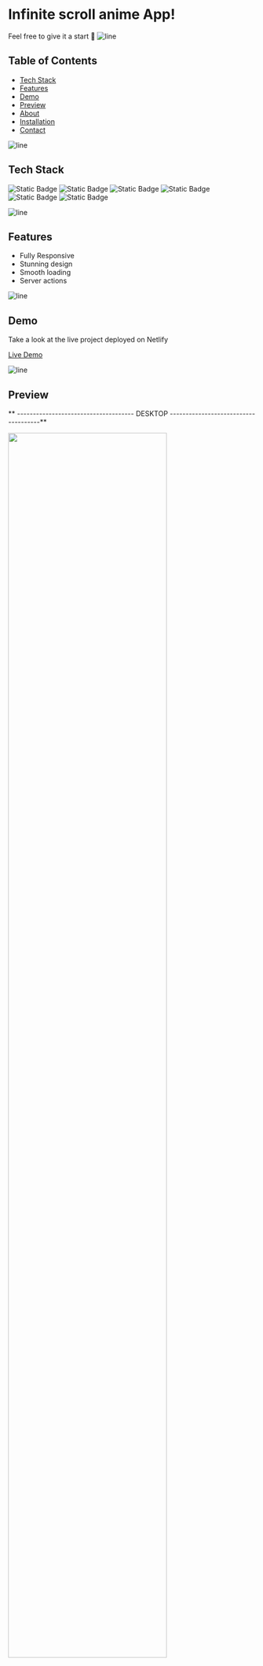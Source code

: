 
# Infinite scroll anime App! 

Feel free to give it a start 🌟
![line]

## Table of Contents

- [Tech Stack](#tech-stack)
- [Features](#features)
- [Demo](#demo)
- [Preview](#preview)
- [About](#about)
- [Installation](#installation)
- [Contact](#contact)

![line]

## Tech Stack
![Static Badge](https://img.shields.io/badge/TypeScript-black?style=for-the-badge&logo=typescript)
![Static Badge](https://img.shields.io/badge/next%2Fjs-black?style=for-the-badge&logo=nextdotjs)
![Static Badge](https://img.shields.io/badge/Tailwind-black?style=for-the-badge&logo=tailwindcss)
![Static Badge](https://img.shields.io/badge/CSS-black?style=for-the-badge&logo=CSS3)
![Static Badge](https://img.shields.io/badge/server%2Faction-black?style=for-the-badge&logo=nextdotjs)
![Static Badge](https://img.shields.io/badge/Netlify-black?style=for-the-badge&logo=netlify)


![line]

## Features
- Fully Responsive
- Stunning design
- Smooth loading
- Server actions
  
![line]

## Demo

Take a look at the live project deployed on Netlify

[Live Demo](https://next-js-server-action.vercel.app/)

![line]

## Preview

** ------------------------------------- DESKTOP  -------------------------------------**

<img src="https://github.com/Ghassan-SkyDe/Next-Js-Server-Action/assets/79264045/503d8fb0-5001-49be-816f-43a94d44dc0a" width="80%">

<img src="https://github.com/Ghassan-SkyDe/Next-Js-Server-Action/assets/79264045/e76dfe48-ec2c-4f7e-b412-23143176f77e" width="80%">

** -------------------------------------- Mobile ------------------------------------**

<img src="https://github.com/Ghassan-SkyDe/Next-Js-Server-Action/assets/79264045/4e41822f-a2df-43fb-9955-d7050d582641" width="270">

<img src="https://github.com/Ghassan-SkyDe/Next-Js-Server-Action/assets/79264045/34ca4bf0-9310-4a0e-913d-fcf019887970" width="270">

![line]

## About

Welcome to [Project Name], a Next.js project built with TypeScript and Framer Motion. This project aims to provide users with a seamless and enjoyable experience of infinite loading on scroll, enhanced by smooth animations.

**Infinite Scroll:** Scroll through the content endlessly without the need for manual pagination.

**Smooth Animations:** Enjoy a visually pleasing experience with Framer Motion, which brings fluid animations to enhance the user interface.

**Reactivity with TypeScript:** Leverage the benefits of TypeScript for a more robust and maintainable codebase, ensuring a smooth development experience.

![line]

## Installation

Provided step-by-step instructions on how to install and run this project locally.

```bash
# Clone the repository
git clone https://github.com/Ghassan-SkyDe/Next-Js-Server-Action

# Change directory

# Install dependencies
npm install

# Run the project
npm run start
```
![line]

[line]: https://user-images.githubusercontent.com/75939390/137615281-3a875960-92cc-407f-97fe-fd2319bdb252.png
## Contact

**Ghassan-SkyDe**

[GitHub](https://github.com/Ghassan-SkyDe)
